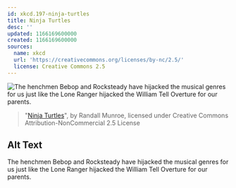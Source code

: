 ```yaml
---
id: xkcd.197-ninja-turtles
title: Ninja Turtles
desc: ''
updated: 1166169600000
created: 1166169600000
sources:
  name: xkcd
  url: 'https://creativecommons.org/licenses/by-nc/2.5/'
  license: Creative Commons 2.5
---
```

![The henchmen Bebop and Rocksteady have hijacked the musical genres for us just like the Lone Ranger hijacked the William Tell Overture for our parents.](https://imgs.xkcd.com/comics/ninja_turtles.png)
> "[Ninja Turtles](https://xkcd.com/197/)", by Randall Munroe, licensed under Creative Commons Attribution-NonCommercial 2.5 License

## Alt Text
The henchmen Bebop and Rocksteady have hijacked the musical genres for us just like the Lone Ranger hijacked the William Tell Overture for our parents.
